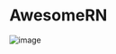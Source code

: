 # AwesomeRN

![image](https://user-images.githubusercontent.com/99383162/223100419-42bd51fa-4a4e-4bae-a524-19ea56b2ab9f.png)
